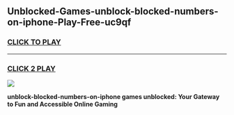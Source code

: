 
## Unblocked-Games-unblock-blocked-numbers-on-iphone-Play-Free-uc9qf
<h3>
<a href="https://premium76.site?title=unblock-blocked-numbers-on-iphone&ref=20M">CLICK TO PLAY</a></h3>
<hr>

<h3>
<a href="https://premium76.site?title=unblock-blocked-numbers-on-iphone&ref=20M">CLICK 2 PLAY</a>
  
</h3>

<a href="https://premium76.site?title=unblock-blocked-numbers-on-iphone&ref=19M"><img src="https://clearcache.store/games.png"></a>


**unblock-blocked-numbers-on-iphone games unblocked: Your Gateway to Fun and Accessible Online Gaming**
